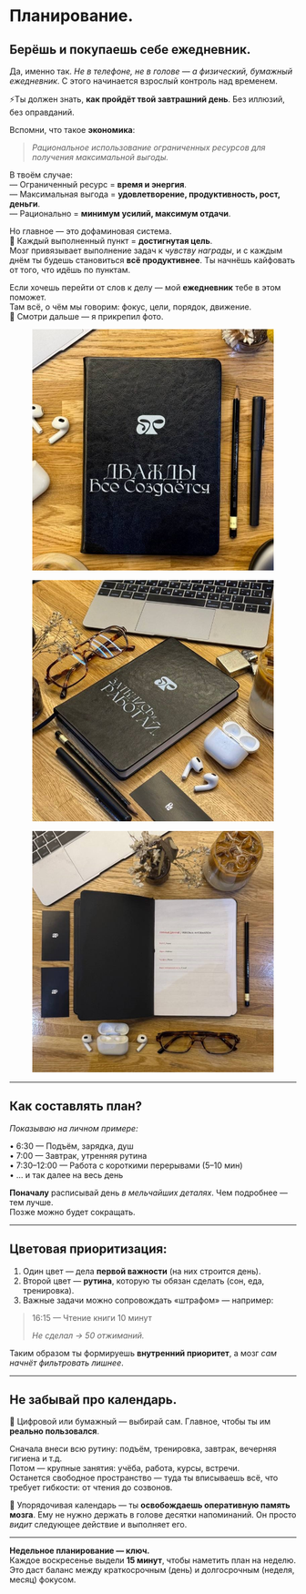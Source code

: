 # Планирование.

## **Берёшь и покупаешь себе ежедневник.**

Да, именно так. _Не в телефоне, не в голове — а физический, бумажный ежедневник_. С этого начинается взрослый контроль над временем.

⚡️Ты должен знать, **как пройдёт твой завтрашний день**. Без иллюзий, без оправданий.

Вспомни, что такое **экономика**:

> _Рациональное использование ограниченных ресурсов для получения максимальной выгоды._

В твоём случае:\
— Ограниченный ресурс = **время и энергия**.\
— Максимальная выгода = **удовлетворение, продуктивность, рост, деньги**.\
— Рационально = **минимум усилий, максимум отдачи**.

Но главное — это дофаминовая система.\
🧠 Каждый выполненный пункт = **достигнутая цель**.\
Мозг привязывает выполнение задач к _чувству награды_, и с каждым днём ты будешь становиться **всё продуктивнее**. Ты начнёшь кайфовать от того, что идёшь по пунктам.

Если хочешь перейти от слов к делу — мой **ежедневник** тебе в этом поможет.\
Там всё, о чём мы говорим: фокус, цели, порядок, движение.\
📸 Смотри дальше — я прикрепил фото.

<div data-full-width="true"><figure><img src="../../.gitbook/assets/1a5b425f-8506-40c4-9f9f-150cf64dd7a5.jpg" alt=""><figcaption></figcaption></figure> <figure><img src="../../.gitbook/assets/074f4207-ade3-474f-b36f-533f517ba2d9.jpg" alt=""><figcaption></figcaption></figure> <figure><img src="../../.gitbook/assets/ae66108d-07b8-4fbe-8548-cbaf11cad33b.jpg" alt=""><figcaption></figcaption></figure></div>

***

## **Как составлять план?**

_Показываю на личном примере:_

• 6:30 — Подъём, зарядка, душ\
• 7:00 — Завтрак, утренняя рутина\
• 7:30–12:00 — Работа с короткими перерывами (5–10 мин)\
• … и так далее на весь день

**Поначалу** расписывай день _в мельчайших деталях_. Чем подробнее — тем лучше.\
Позже можно будет сокращать.

***

## **Цветовая приоритизация:**

1. Один цвет — дела **первой важности** (на них строится день).
2. Второй цвет — **рутина**, которую ты обязан сделать (сон, еда, тренировка).
3. Важные задачи можно сопровождать «штрафом» — например:

> 16:15 — Чтение книги 10 минут
>
> _Не сделал → 50 отжиманий._

Таким образом ты формируешь **внутренний приоритет**, а мозг _сам начнёт фильтровать лишнее_.

***

## **Не забывай про календарь.**

📆 Цифровой или бумажный — выбирай сам. Главное, чтобы ты им **реально пользовался**.

Сначала внеси всю рутину: подъём, тренировка, завтрак, вечерняя гигиена и т.д.\
Потом — крупные занятия: учёба, работа, курсы, встречи.\
Останется свободное пространство — туда ты вписываешь всё, что требует гибкости: от чтения до созвонов.

📌 Упорядочивая календарь — ты **освобождаешь оперативную память мозга**. Ему не нужно держать в голове десятки напоминаний. Он просто _видит_ следующее действие и выполняет его.

***

**Недельное планирование — ключ.**\
Каждое воскресенье выдели **15 минут**, чтобы наметить план на неделю.\
Это даст баланс между краткосрочным (день) и долгосрочным (неделя, месяц) фокусом.
